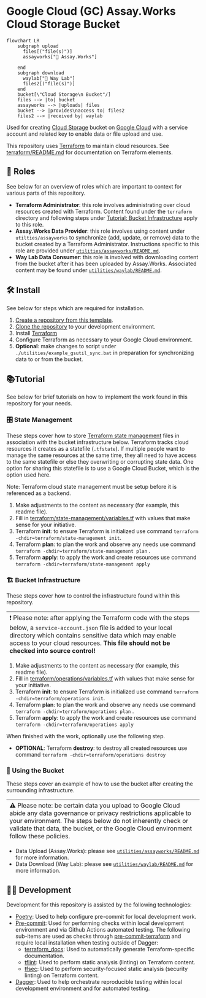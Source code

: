 # Google Cloud (GC) Assay.Works Cloud Storage Bucket

```mermaid
flowchart LR
    subgraph upload
      files[("file(s)")]
      assayworks["👤 Assay.Works"]

    end
    subgraph download
      waylab["👤 Way Lab"]
      files2[("file(s)")]
    end
    bucket[\"Cloud Storage\n Bucket"/]
    files --> |to| bucket
    assayworks --> |uploads| files
    bucket --> |provides\naccess to| files2
    files2 --> |received by| waylab

```

Used for creating [Cloud Storage](https://cloud.google.com/storage/) bucket on [Google Cloud](https://cloud.google.com/) with a service account and related key to enable data or file upload and use.

This repository uses [Terraform](https://developer.hashicorp.com/terraform/intro) to maintain cloud resources. See [terraform/README.md](terraform/README.md) for documentation on Terraform elements.

## 👥 Roles

See below for an overview of roles which are important to context for various parts of this repository.

- __Terraform Administrator__: this role involves administrating over cloud resources created with Terraform. Content found under the `terraform` directory and following steps under [Tutorial: Bucket Infrastructure](#%EF%B8%8F-bucket-infrastructure) apply to this role.
- __Assay.Works Data Provider__: this role involves using content under `utilties/assayworks` to synchronize (add, update, or remove) data to the bucket created by a Terraform Administrator. Instructions specific to this role are provided under [`utilities/assayworks/README.md`](utilities/assayworks/README.md).
- __Way Lab Data Consumer__: this role is involved with downloading content from the bucket after it has been uploaded by Assay.Works. Associated content may be found under [`utilities/waylab/README.md`](utilities/waylab/README.md).

## 🛠️ Install

See below for steps which are required for installation.

1. [Create a repository from this template](https://docs.github.com/en/repositories/creating-and-managing-repositories/creating-a-repository-from-a-template).
1. [Clone the repository](https://docs.github.com/en/repositories/creating-and-managing-repositories/cloning-a-repository) to your development environment.
1. Install [Terraform](https://developer.hashicorp.com/terraform/tutorials/aws-get-started/install-cli)
1. Configure Terraform as necessary to your Google Cloud environment.
1. __Optional__: make changes to script under `./utilities/example_gsutil_sync.bat` in preparation for synchronizing data to or from the bucket.

## :books:Tutorial

See below for brief tutorials on how to implement the work found in this repository for your needs.

### 🎛️ State Management

These steps cover how to store [Terraform state management](https://developer.hashicorp.com/terraform/language/state) files in association with the bucket infrastructure below. Terraform tracks cloud resources it creates as a statefile (`.tfstate`). If multiple people want to manage the same resources at the same time, they all need to have access to the same statefile or else they overwriting or corrupting state data. One option for sharing this statefile is to use a Google Cloud Bucket, which is the option used here.

Note: Terraform cloud state management must be setup before it is referenced as a backend.

1. Make adjustments to the content as necessary (for example, this readme file).
1. Fill in [terraform/state-management/variables.tf](terraform/variables.tf) with values that make sense for your initiative.
1. Terraform __init__: to ensure Terraform is initialized use command `terraform -chdir=terraform/state-management init`.
1. Terraform __plan__: to plan the work and observe any needs use command `terraform -chdir=terraform/state-management plan` .
1. Terraform __apply__: to apply the work and create resources use command `terraform -chdir=terraform/state-management apply`

### 🏗️ Bucket Infrastructure

These steps cover how to control the infrastructure found within this repository.

| <span style="text-align:left;float:left;font-weight:normal;">:exclamation:  Please note: after applying the Terraform code with the steps below, a `service-account.json` file is added to your local directory which contains sensitive data which may enable access to your cloud resources. __This file should not be checked into source control!__</span>   |
|-----------------------------------------|

1. Make adjustments to the content as necessary (for example, this readme file).
1. Fill in [terraform/operations/variables.tf](terraform/variables.tf) with values that make sense for your initiative.
1. Terraform __init__: to ensure Terraform is initialized use command `terraform -chdir=terraform/operations init`.
1. Terraform __plan__: to plan the work and observe any needs use command `terraform -chdir=terraform/operations plan` .
1. Terraform __apply__: to apply the work and create resources use command `terraform -chdir=terraform/operations apply`

When finished with the work, optionally use the following step.

- __OPTIONAL__: Terraform __destroy__: to destroy all created resources use command `terraform -chdir=terraform/operations destroy`

### 📁 Using the Bucket

These steps cover an example of how to use the bucket after creating the surrounding infrastructure.

| <span style="text-align:left;float:left;font-weight:normal;"> ⚠️  Please note: be certain data you upload to Google Cloud abide any data governance or privacy restrictions applicable to your environment. The steps below do not inherently check or validate that data, the bucket, or the Google Cloud environment follow these policies. </span>   |
|-----------------------------------------|

- Data Upload (Assay.Works): please see [`utilities/assayworks/README.md`](utilities/assayworks/README.md) for more information.
- Data Download (Way Lab): please see [`utilities/waylab/README.md`](utilities/waylab/README.md) for more information.

## 🧑‍💻 Development

Development for this repository is assisted by the following technologies:

- [Poetry](https://python-poetry.org/docs/): Used to help configure pre-commit for local development work.
- [Pre-commit](https://pre-commit.com): Used for performing checks within local development environment and via Github Actions automated testing. The following sub-items are used as checks through [pre-commit-terraform](https://github.com/antonbabenko/pre-commit-terraform) and require local installation when testing outside of Dagger:
  - [terraform_docs](https://github.com/terraform-docs/terraform-docs/): Used to automatically generate Terraform-specific documentation.
  - [tflint](https://github.com/terraform-linters/tflint): Used to perform static analysis (linting) on Terraform content.
  - [tfsec](https://github.com/aquasecurity/tfsec): Used to perform security-focused static analysis (security linting) on Terraform content.
- [Dagger](https://docs.dagger.io/): Used to help orchestrate reproducible testing within local development environment and for automated testing.
